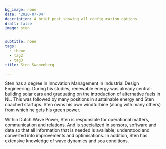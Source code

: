 ```yaml
---
bg_image: none
date: '2020-07-04'
description: A brief post showing all configuration options
draft: false
image: sten


subtitle: none
tags:
  - theme
  - tag2
  - tag3
title: Sten Swanenberg

---
```



Sten has a degree in Innovation Management in Industrial Design Engineering. During his studies, renewable energy was already central: building solar cars and graduating on the introduction of alternative fuels in NL. This was followed by many positions in sustainable energy and Sten coached startups. Sten owns his own windturbine (along with many others) from which he gets his green power.

Within Dutch Wave Power, Sten is responsible for operational matters, communication and relations. And is specialized in sensors, software and data so that all information that is needed is available, understood and converted into improvements and optimisations. In addition, Sten has extensive knowledge of wave dynamics and sea conditions.